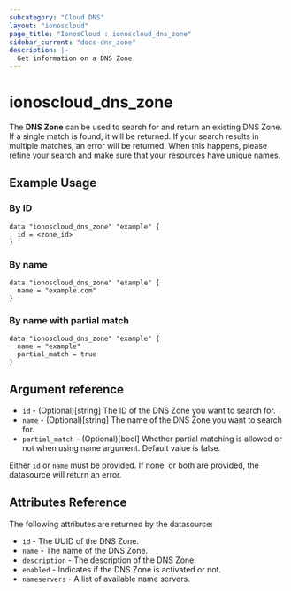```yaml
---
subcategory: "Cloud DNS"
layout: "ionoscloud"
page_title: "IonosCloud : ionoscloud_dns_zone"
sidebar_current: "docs-dns_zone"
description: |-
  Get information on a DNS Zone.
---
```


# ionoscloud_dns_zone

The **DNS Zone** can be used to search for and return an existing DNS Zone.
If a single match is found, it will be returned. If your search results in multiple matches, an error will be returned.
When this happens, please refine your search and make sure that your resources have unique names.

## Example Usage

### By ID

```hcl
data "ionoscloud_dns_zone" "example" {
  id = <zone_id>
}
```

### By name
```hcl
data "ionoscloud_dns_zone" "example" {
  name = "example.com"
}
```

### By name with partial match
```hcl
data "ionoscloud_dns_zone" "example" {
  name = "example"
  partial_match = true
}
```

## Argument reference
* `id` - (Optional)[string] The ID of the DNS Zone you want to search for.
* `name` - (Optional)[string] The name of the DNS Zone you want to search for.
* `partial_match` - (Optional)[bool] Whether partial matching is allowed or not when using name argument. Default value is false.

Either `id` or `name` must be provided. If none, or both are provided, the datasource will return an error.

## Attributes Reference

The following attributes are returned by the datasource:

* `id` - The UUID of the DNS Zone.
* `name` - The name of the DNS Zone.
* `description` - The description of the DNS Zone.
* `enabled` - Indicates if the DNS Zone is activated or not.
* `nameservers` - A list of available name servers.